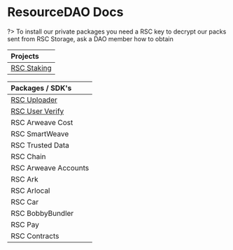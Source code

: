 <!-- omit in toc -->
# ResourceDAO Docs

?> To install our private packages you need a RSC key to decrypt our packs sent from RSC Storage, ask a DAO member how to obtain

| Projects |
|:--	|
| [RSC Staking](https://stake.resourcedao.io) |

| Packages / SDK's |
|:--	|
| [RSC Uploader](/packages/rsc-uploader/) |
| [RSC User Verify](/packages/rsc-user-verify/) |
| RSC Arweave Cost |
| RSC SmartWeave |
| RSC Trusted Data |
| RSC Chain |
| RSC Arweave Accounts |
| RSC Ark |
| RSC Arlocal |
| RSC Car |
| RSC BobbyBundler |
| RSC Pay |
| RSC Contracts |


<!-- omit in toc -->
